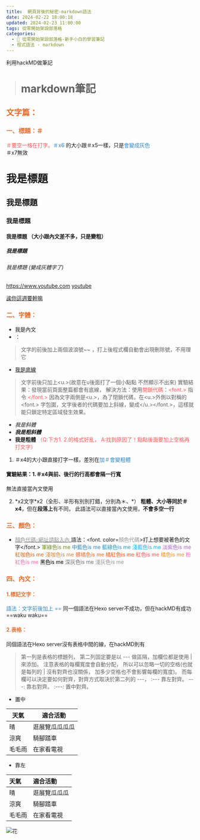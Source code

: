 ```yaml
---
title:  網頁背後的秘密-markdown語法
date: 2024-02-22 18:00:18
updated: 2024-02-23 11:00:00
tags: 從零開始架設部落格
categories: 
  - 🌴 從零開始架設部落格-新手小白的學習筆記
  - 程式語法 - markdown
---
```

利用hackMD做筆記
># markdown筆記

## <font color=#E86D2D>文字篇：</font>
### <font color=#E86D2D>一、標題：＃</font>
<font color=#FF5656>＃要空一格在打字。</font><font color=#2E86C1>＃x6</font> 的大小跟＃x5一樣，只是<font color=#2E86C1>會變成灰色</font>  
＃x7無效
# 我是標題 
## 我是標題
### 我是標題
#### 我是標題 （大小跟內文差不多，只是變粗）
##### 我是標題
###### 我是標題 (變成灰體字了)

<!-- more -->
<https://www.youtube.com>
[youtube](https://www.youtube.com)

[誒你這週要幹嘛](https://www.youtube.com/watch?v=vIpvoRqLupo&ab_channel=%E6%AC%B8%E4%BD%A0%E9%80%99%E9%80%B1%E8%A6%81%E5%B9%B9%E5%98%9B)

### <font color=#E86D2D>二、字體：</font>
+ 我是內文
+ ：
> 文字的前後加上兩個波浪號~~
，打上後程式欄自動會出現刪除號，不用理它
+ <font> <u>我是底線</u> </font> 
> 文字前後只加上<u.>(故意在u後面打了一個小點點
> 不然顯示不出來)
 實驗結果：發現當前頁面整篇都會有底線，
 解決方法：使用<font color=#FF5656>閉鎖代碼</font>：<font color=#FF5656><font.></font> 指令 <font color=#FF5656></font.></font>
 因為文字兩側是<u.>，為了閉鎖代碼，在<u.>外側以對稱的<font.> 字包圍，文字後者的代碼要加上斜線，變成</u.></font.>，這樣就能只鎖定特定區域發生效果。
 
+ *我是斜體*
+ ***我是粗斜體***
+ **我是粗體** 
<font color=#FF5656>（Q:下方1. 2.的格式好亂，
    A:找到原因了！點點後面要加上空格再打文字）</font>
 1. ＃x4的大小跟直接打字一樣，差別在<font color=#2E86C1>加＃會變粗體</font>
#### 實驗結果：1.＃x4與前、後行的行高都會隔一行寬
 無法直接當內文使用

2. \*x2文字\*x2（全形、半形有別別打錯，分別為＊、*）
**粗體、大小等同於＃x4**，但在**段落上**有不同，
此語法可以直接當內文使用，**不會多空一行**
 
### <font color=#E86D2D>三、顏色：</font>
+ [<font color=#909497>顏色代碼-網址請點入內</font> ](https://htmlcolorcodes.com/zh/yanse-xuanze-qi/)
語法：<font. color=<font color=#909497>顏色代碼</font>>打上想要被著色的文字</font.> 
<font color=#6b8e23>軍綠色is me</font> 
<font color=#2E86C1>中藍色is me</font> 
<font color=#2698C2>藍綠色is me</font>
<font color=#09B5F8>淺藍色is me</font>
<font color=#AA68C5>淡紫色is me</font> 
<font color=#d2691e>紅咖色is me</font> 
<font color=#cd853f>淺咖色is me</font> 
<font color=#E86D2D>髒橘色is me</font>
<font color=#F85518>橘紅色is me</font>
<font color=#FF5656>紅色is me</font>
<font color=#F18C24>橘色is me</font> 
<font color=#ff69b4>粉紅色is me</font> 
<font color=#000000>黑色is me</font> 
<font color=#6B6E71>深灰色is me</font> 
<font color=#909497>淺灰色is me</font> 
<font color=#ffffff>白色is me</font> 
### <font color=#E86D2D>四、內文：</font>
#### <font color=#E86D2D>1.標記文字：</font>
<font color=#2E86C1>語法：文字前後加上 == </font> 
同一個語法在Hexo server不成功，但在hackMD有成功
==waku waku==
#### <font color=#E86D2D>2.表格：</font>
同個語法在Hexo server沒有表格中間的線，在hackMD則有
>第一列是表格的標題列，
第二列固定要是以 --- 做區隔，加欄位都是使用 | 來添加。
注意表格的每欄寬度會自動分配，
所以可以忽略一切的空格(也就是每列的 | 沒有對齊也沒關係，
加多少空格也不會影響每欄的寬度)。
而每欄可以決定要如何對齊，對齊方式取決於第二列的 ---，
:--- 靠左對齊。
---: 靠右對齊。
:---: 置中對齊。
+ 置中

|天氣  | 適合活動 |
| --- | --- |
|晴    | 逛展覽瓜瓜瓜瓜 |
|涼爽 |騎腳踏車  |
|毛毛雨    | 在家看電視 |
+ 靠左

|天氣  | 適合活動 |
| :--- | :--- |
|晴    | 逛展覽瓜瓜瓜 |
|涼爽 |騎腳踏車  |
|毛毛雨    | 在家看電視 |
 
![花](https://www.flowerdj.com/x/images/product/AE/AE282_x.webp)